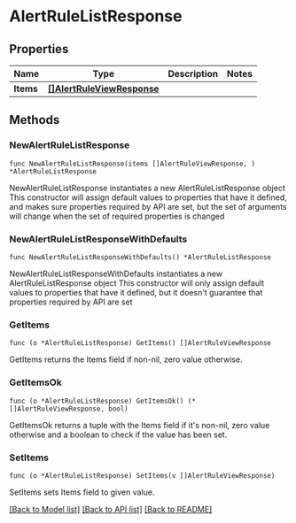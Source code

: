 # AlertRuleListResponse

## Properties

Name | Type | Description | Notes
------------ | ------------- | ------------- | -------------
**Items** | [**[]AlertRuleViewResponse**](AlertRuleViewResponse.md) |  | 

## Methods

### NewAlertRuleListResponse

`func NewAlertRuleListResponse(items []AlertRuleViewResponse, ) *AlertRuleListResponse`

NewAlertRuleListResponse instantiates a new AlertRuleListResponse object
This constructor will assign default values to properties that have it defined,
and makes sure properties required by API are set, but the set of arguments
will change when the set of required properties is changed

### NewAlertRuleListResponseWithDefaults

`func NewAlertRuleListResponseWithDefaults() *AlertRuleListResponse`

NewAlertRuleListResponseWithDefaults instantiates a new AlertRuleListResponse object
This constructor will only assign default values to properties that have it defined,
but it doesn't guarantee that properties required by API are set

### GetItems

`func (o *AlertRuleListResponse) GetItems() []AlertRuleViewResponse`

GetItems returns the Items field if non-nil, zero value otherwise.

### GetItemsOk

`func (o *AlertRuleListResponse) GetItemsOk() (*[]AlertRuleViewResponse, bool)`

GetItemsOk returns a tuple with the Items field if it's non-nil, zero value otherwise
and a boolean to check if the value has been set.

### SetItems

`func (o *AlertRuleListResponse) SetItems(v []AlertRuleViewResponse)`

SetItems sets Items field to given value.



[[Back to Model list]](../README.md#documentation-for-models) [[Back to API list]](../README.md#documentation-for-api-endpoints) [[Back to README]](../README.md)


